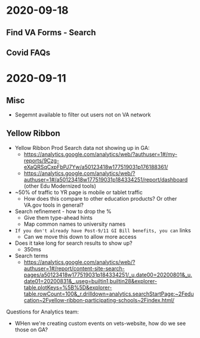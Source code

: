 
# 2020-09-18

## Find VA Forms - Search

## Covid FAQs 

# 2020-09-11

## Misc
- Segemnt available to filter out users not on VA network

## Yellow Ribbon

- Yellow Ribbon Prod Search data not showing up in GA: 
  - https://analytics.google.com/analytics/web/?authuser=1#/my-reports/9Czg-eXaQRSqCxpFbPJ7Yw/a50123418w177519031p176188361/
  - https://analytics.google.com/analytics/web/?authuser=1#/a50123418w177519031p184334251/report/dashboard (other Edu Modernized tools)
- ~50% of traffic to YR page is mobile or tablet traffic
  - How does this compare to other education products? Or other VA.gov tools in general?
- Search refinement - how to drop the %
  - Give them type-ahead hints
  - Map common names to university names
- `If you don't already have Post-9/11 GI Bill benefits, you can` links
  - Can we move this down to allow more access
- Does it take long for search results to show up?
  - 350ms
- Search terms
  - https://analytics.google.com/analytics/web/?authuser=1#/report/content-site-search-pages/a50123418w177519031p184334251/_u.date00=20200801&_u.date01=20200831&_.useg=builtin1,builtin28&explorer-table.plotKeys=%5B%5D&explorer-table.rowCount=100&_r.drilldown=analytics.searchStartPage:~2Feducation~2Fyellow-ribbon-participating-schools~2Findex.html/

Questions for Analytics team:
- WHen we're creating custom events on vets-website, how do we see those on GA?


